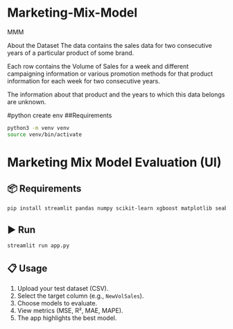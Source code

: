 # Marketing-Mix-Model
MMM


About the Dataset
The data contains the sales data for two consecutive years of a particular product of some brand.

Each row contains the Volume of Sales for a week and different campaigning information or various promotion methods for that product information for each week for two consecutive years.

The information about that product and the years to which this data belongs are unknown.

#python create env
##Requirements
```bash
python3 -m venv venv
source venv/bin/activate
```

# Marketing Mix Model Evaluation (UI)

## 📦 Requirements
```bash
pip install streamlit pandas numpy scikit-learn xgboost matplotlib seaborn
```

## ▶️ Run
```bash
streamlit run app.py
```

## 📋 Usage
1. Upload your test dataset (CSV).
2. Select the target column (e.g., `NewVolSales`).
3. Choose models to evaluate.
4. View metrics (MSE, R², MAE, MAPE).
5. The app highlights the best model.
